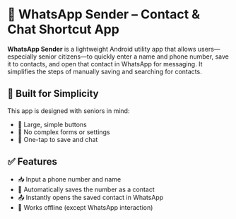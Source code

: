 # 📲 WhatsApp Sender – Contact & Chat Shortcut App

**WhatsApp Sender** is a lightweight Android utility app that allows users—especially senior citizens—to quickly enter a name and phone number, save it to contacts, and open that contact in WhatsApp for messaging. It simplifies the steps of manually saving and searching for contacts.

## 🧓 Built for Simplicity

This app is designed with seniors in mind:
- 🔘 Large, simple buttons
- 🧠 No complex forms or settings
- 🚀 One-tap to save and chat

## ✅ Features

- 📥 Input a phone number and name
- 💾 Automatically saves the number as a contact
- 📤 Instantly opens the saved contact in WhatsApp
- 📴 Works offline (except WhatsApp interaction)


